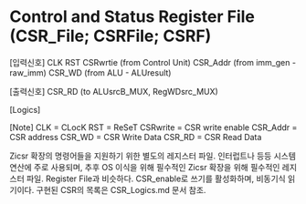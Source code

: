 # Control and Status Register File (CSR_File; CSRFile; CSRF)

[입력신호]
CLK
RST
CSRwrtie    (from Control Unit)
CSR_Addr    (from imm_gen - raw_imm)
CSR_WD      (from ALU - ALUresult)

[출력신호]
CSR_RD      (to ALUsrcB_MUX, RegWDsrc_MUX)

[Logics]


[Note]
CLK         = CLocK
RST         = ReSeT
CSRwrite    = CSR write enable
CSR_Addr    = CSR address
CSR_WD      = CSR Write Data
CSR_RD      = CSR Read Data


Zicsr 확장의 명령어들을 지원하기 위한 별도의 레지스터 파일.
인터럽트나 등등 시스템 연산에 주로 사용되며, 추후 OS 이식을 위해 필수적인 Zicsr 확장을 위해 필수적인 레지스터 파일.
Register File과 비슷하다.
CSR_enable로 쓰기를 활성화하며, 비동기식 읽기이다. 
구현된 CSR의 목록은 CSR_Logics.md 문서 참조.